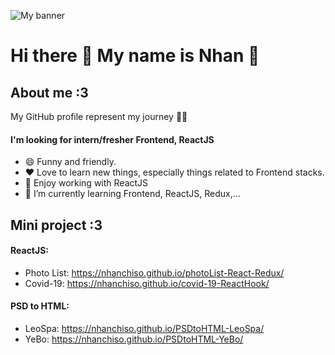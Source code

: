 ![My banner](https://i.imgur.com/HHilwST.jpg)
# Hi there 👋 My name is Nhan 👋
## About me :3
My GitHub profile represent my journey 🏃‍♂️ 
#### I'm looking for intern/fresher Frontend, ReactJS

- 😄 Funny and friendly.
- ❤ Love to learn new things, especially things related to Frontend stacks.
- 🤔 Enjoy working with ReactJS 
- 🌱 I’m currently learning Frontend, ReactJS, Redux,...

## Mini project :3
#### ReactJS:
- Photo List: https://nhanchiso.github.io/photoList-React-Redux/
- Covid-19: https://nhanchiso.github.io/covid-19-ReactHook/
#### PSD to HTML:
- LeoSpa: https://nhanchiso.github.io/PSDtoHTML-LeoSpa/
- YeBo: https://nhanchiso.github.io/PSDtoHTML-YeBo/ 
